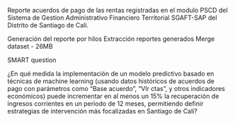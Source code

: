 Reporte acuerdos de pago de las rentas registradas  en el modulo PSCD del Sistema de Gestion Administrativo Financiero Territorial SGAFT-SAP del Distrito de Santiago de Cali.

Generación del reporte por hilos 
Extracción reportes generados
Merge dataset - 26MB 

SMART question

¿En qué medida la implementación de un modelo predictivo basado en técnicas de machine learning (usando datos históricos de acuerdos de pago con parámetros como “Base acuerdo”, “Vlr ctas”, y otros indicadores económicos) puede incrementar en al menos un 15% la recuperación de ingresos corrientes en un periodo de 12 meses, permitiendo definir estrategias de intervención más focalizadas en Santiago de Cali?
